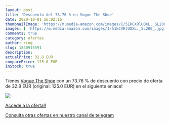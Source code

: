 ```yaml
---
layout: post
title: 'Descuento del 73.76 % en Vogue The Shoe'
date: 2020-10-01 16:02:16
thumbnailImage: 'https://m.media-amazon.com/images/I/51kCXRlUQXL._SL200_.jpg'
images: [ 'https://m.media-amazon.com/images/I/51kCXRlUQXL._SL200_.jpg' ]
comments: true
category: ofertas
author: ring
slug: 1840916591
description:
actualPrice: 32.8 EUR
comparePrice: 125.0 EUR
inStock: true
---
```


Tienes [Vogue The Shoe](https://www.amazon.com/dp/1840916591/?tag=redken08-20) con un 73.76 % de descuento con precio de oferta de 32.8 EUR (original: 125.0 EUR) en el siguiente enlace!

[![](https://m.media-amazon.com/images/I/51kCXRlUQXL._SL200_.jpg)](https://www.amazon.com/dp/1840916591/?tag=redken08-20)

[Accede a la oferta!!](https://www.amazon.com/dp/1840916591/?tag=redken08-20)

[Consulta otras ofertas en nuestro canal de telegram](https://t.me/s/ofertas25)
